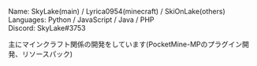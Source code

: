 Name: SkyLake(main) / Lyrica0954(minecraft) / SkiOnLake(others)  
Languages: Python / JavaScript / Java / PHP  
Discord: SkyLake#3753  

主にマインクラフト関係の開発をしています(PocketMine-MPのプラグイン開発、リソースパック)
